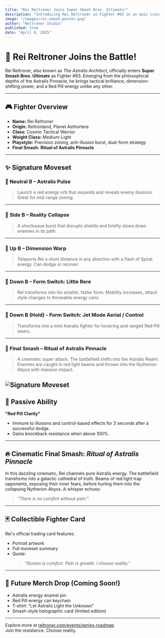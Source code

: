 ```yaml
---
title: "Rei Reltroner Joins Super Smash Bros. Ultimate!"
description: "Introducing Rei Reltroner as Fighter #93 in an epic crossover from the Astralis Pinnacle to Smash. Discover his moveset, Final Smash, and what makes him a truly unique fighter."
image: "/images/rei-smash-poster.png"
author: "Reltroner Studio"
published: true
date: "April 8, 2025"
---
```


# 🧠 Rei Reltroner Joins the Battle!

Rei Reltroner, also known as *The Astralis Architect*, officially enters **Super Smash Bros. Ultimate** as Fighter #93. Emerging from the philosophical depths of the Astralis Pinnacle, he brings tactical brilliance, dimension-shifting power, and a Red Pill energy unlike any other.

---

## 🎮 Fighter Overview

- **Name:** Rei Reltroner  
- **Origin:** Reltronland, Planet Asthortera  
- **Class:** Cosmic Tactical Warrior  
- **Weight Class:** Medium-Light  
- **Playstyle:** Precision zoning, anti-illusion burst, dual-form strategy  
- **Final Smash:** **Ritual of Astralis Pinnacle**

---

## ✨ Signature Moveset

### 🔹 **Neutral B – Astralis Pulse**  
> Launch a red energy orb that expands and reveals enemy illusions. Great for mid-range zoning.

---

### 🔹 **Side B – Reality Collapse**  
> A shockwave burst that disrupts shields and briefly slows down enemies in its path.

---

### 🔹 **Up B – Dimension Warp**  
> Teleports Rei a short distance in any direction with a flash of Spiral energy. Can dodge or recover.

---

### 🔹 **Down B – Form Switch: Little Rere**  
> Rei transforms into his smaller, faster form. Mobility increases, attack style changes to throwable energy cans.

---

### 🔹 **Down B (Hold) - Form Switch: Jet Mode	Aerial / Control**	
> Transforms into a mini Astralis fighter for hovering and ranged Red Pill lasers.

---

### 🔹 **Final Smash – Ritual of Astralis Pinnacle**  
> A cinematic super attack. The battlefield shifts into the Astralis Realm. Enemies are caught in red light beams and thrown into the Nytherion Abyss with massive impact.

![Signature Moveset](/images/litlle-rere-jet.png)
---

## 🌟 Passive Ability

**"Red Pill Clarity"**  
- Immune to illusions and control-based effects for 3 seconds after a successful dodge.  
- Gains knockback resistance when above 100%.

---

## 🔥 Cinematic Final Smash: *Ritual of Astralis Pinnacle*

In this dazzling cinematic, Rei channels pure Astralis energy. The battlefield transforms into a galactic cathedral of truth. Beams of red light trap opponents, exposing their inner fears, before hurling them into the collapsing Nytherion Abyss. A whisper echoes:

> *“There is no comfort without pain.”*

---

## 🃏 Collectible Fighter Card

Rei's official trading card features:
- Portrait artwork  
- Full moveset summary  
- Quote:  
  > _“Illusion is comfort. Pain is growth. I choose reality.”_

---

## 🧢 Future Merch Drop (Coming Soon!)

- Astralis energy enamel pin  
- Red Pill energy can keychain  
- T-shirt: “Let Astralis Light the Unknown”  
- Smash-style holographic card (limited edition)

---

Explore more at [reltroner.com/events/series-roadmap](https://www.reltroner.com/events/series-roadmap)  
Join the resistance. Choose reality.

